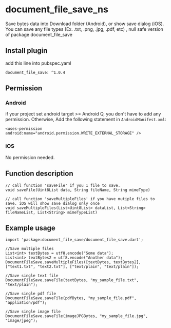 # document_file_save_ns
Save bytes data into Download folder (Android), or show save dialog (iOS). You can save any file types (Ex. .txt, .png, .jpg, .pdf, etc)
, null safe version of package document_file_save

## Install plugin
add this line into pubspec.yaml
```
document_file_save: ^1.0.4
```

## Permission
### Android
if your project set android target >= Android Q, you don't have to add any permission.
Otherwise, Add the following statement in `AndroidManifest.xml`:
```
<uses-permission android:name="android.permission.WRITE_EXTERNAL_STORAGE" />
```

### iOS
No permission needed.

## Function description
```
// call function 'saveFile' if you 1 file to save.
void saveFile(Uint8List data, String fileName, String mimeType)

// call function 'saveMultipleFiles' if you have mutiple files to save. iOS will show save dialog only once
void saveMultipleFiles(List<Uint8List> dataList, List<String> fileNameList, List<String> mimeTypeList)
```

## Example usage
```
import 'package:document_file_save/document_file_save.dart';

//Save multiple files
List<int> textBytes = utf8.encode("Some data");
List<int> textBytes2 = utf8.encode("Another data");
DocumentFileSave.saveMultipleFiles([textBytes, textBytes2], ["text1.txt", "text2.txt"], ["text/plain", "text/plain"]);

//Save single text file
DocumentFileSave.saveFile(textBytes, "my_sample_file.txt", "text/plain");

//Save single pdf file
DocumentFileSave.saveFile(pdfBytes, "my_sample_file.pdf", "appliation/pdf");

//Save single image file
DocumentFileSave.saveFile(imageJPGBytes, "my_sample_file.jpg", "image/jpeg");
```




